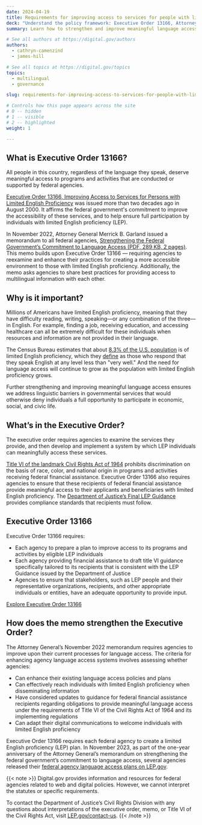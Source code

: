 ```yaml
---
date: 2024-04-19
title: Requirements for improving access to services for people with limited English proficiency (LEP)
deck: "Understand the policy framework: Executive Order 13166, Attorney General memorandum, and Title VI of the Civil Rights Act"
summary: Learn how to strengthen and improve meaningful language access for all people in the U.S., regardless of the language they speak.

# See all authors at https://digital.gov/authors
authors:
  - cathryn-camenzind
  - james-hill

# See all topics at https://digital.gov/topics
topics:
  - multilingual
  - governance

slug: requirements-for-improving-access-to-services-for-people-with-limited-english-proficiency-lep

# Controls how this page appears across the site
# 0 -- hidden
# 1 -- visible
# 2 -- highlighted
weight: 1

---
```


## What is Executive Order 13166?

All people in this country, regardless of the language they speak, deserve meaningful access to programs and activities that are conducted or supported by federal agencies.

[Executive Order 13166, Improving Access to Services for Persons with Limited English Proficiency](https://www.federalregister.gov/documents/2000/08/16/00-20938/improving-access-to-services-for-persons-with-limited-english-proficiency) was issued more than two decades ago in August 2000. It affirms the federal government's commitment to improve the accessibility of these services, and to help ensure full participation by individuals with limited English proficiency (LEP).

In November 2022, Attorney General Merrick B. Garland issued a memorandum to all federal agencies, [Strengthening the Federal Government’s Commitment to Language Access (PDF, 289 KB, 2 pages)](https://www.justice.gov/ag/file/1554086/dl). This memo builds upon Executive Order 13166 — requiring agencies to reexamine and enhance their practices for creating a more accessible environment to those with limited English proficiency. Additionally, the memo asks agencies to share best practices for providing access to multilingual information with each other.

## Why is it important?

Millions of Americans have limited English proficiency, meaning that they have difficulty reading, writing, speaking—or any combination of the three—in English. For example, finding a job, receiving education, and accessing healthcare can all be extremely difficult for these individuals when resources and information are not provided in their language.

The Census Bureau estimates that about [8.3% of the U.S. population](https://public.tableau.com/views/PeopleThatSpeakEnglishLessthanVeryWellintheUnitedStates/2018LanguageCounty?:showVizHome=no) is of limited English proficiency, which they [define](https://www.census.gov/topics/population/language-use/about/faqs.html#ti1043546883) as those who respond that they speak English at any level less than "very well." And the need for language access will continue to grow as the population with limited English proficiency grows.

Further strengthening and improving meaningful language access ensures we address linguistic barriers in governmental services that would otherwise deny individuals a full opportunity to participate in economic, social, and civic life.

## What’s in the Executive Order?

The executive order requires agencies to examine the services they provide, and then develop and implement a system by which LEP individuals can meaningfully access these services.

[Title VI of the landmark Civil Rights Act of 1964](https://www.justice.gov/crt/fcs/TitleVI) prohibits discrimination on the basis of race, color, and national origin in programs and activities receiving federal financial assistance. Executive Order 13166 also requires agencies to ensure that these recipients of federal financial assistance provide meaningful access to their applicants and beneficiaries with limited English proficiency. The [Department of Justice’s Final LEP Guidance](https://www.justice.gov/crt/doj-final-lep-guidance-signed-6-12-02) provides compliance standards that recipients must follow.

<article class="dg-ring">
<h2 class="dg-ring__title"><a id="executive-order-13166" class="usa-anchor"></a>Executive Order 13166</h2>

Executive Order 13166 requires:

<ul>
<li>Each agency to prepare a plan to improve access to its programs and activities by eligible LEP individuals</li>
<li>Each agency providing financial assistance to draft title VI guidance specifically tailored to its recipients that is consistent with the LEP Guidance issued by the Department of Justice</li>
<li>Agencies to ensure that stakeholders, such as LEP people and their representative organizations, recipients, and other appropriate individuals or entities, have an adequate opportunity to provide input.</li>
</ul>

<a href="https://www.federalregister.gov/documents/2000/08/16/00-20938/improving-access-to-services-for-persons-with-limited-english-proficiency">Explore Executive Order 13166</a>
</article>

## How does the memo strengthen the Executive Order?

The Attorney General’s November 2022 memorandum requires agencies to improve upon their current processes for language access. The criteria for enhancing agency language access systems involves assessing whether agencies:

* Can enhance their existing language access policies and plans
* Can effectively reach individuals with limited English proficiency when disseminating information
* Have considered updates to guidance for federal financial assistance recipients regarding obligations to provide meaningful language access under the requirements of Title VI of the Civil Rights Act of 1964 and its implementing regulations
* Can adapt their digital communications to welcome individuals with limited English proficiency

Executive Order 13166 requires each federal agency to create a limited English proficiency (LEP) plan. In November 2023, as part of the one-year anniversary of the Attorney General’s memorandum on strengthening the federal government’s commitment to language access, several agencies released their [federal agency language access plans on LEP.gov](https://www.lep.gov/language-access-plans).

{{< note >}}
Digital.gov provides information and resources for federal agencies related to web and digital policies. However, we cannot interpret the statutes or specific requirements.

To contact the Department of Justice’s Civil Rights Division with any questions about interpretations of the executive order, memo, or Title VI of the Civil Rights Act, visit <a href="https://www.lep.gov/contact-us">LEP.gov/contact-us</a>.
{{< /note >}}
